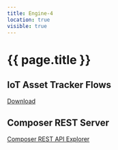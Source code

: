 ```yaml
---
title: Engine-4
location: true
visible: true
---
```

# {{ page.title }}

## IoT Asset Tracker Flows
[Download](http://ibm-blockchain-pot.github.io/docs/iot-asset-flows-pr.json)

## Composer REST Server
[Composer REST API Explorer](https://composer-rest-server-iot-asset-tracker-network.mybluemix.net/explorer)